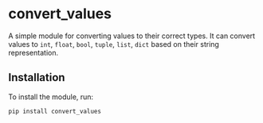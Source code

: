 # convert_values

A simple module for converting values to their correct types. It can convert values to `int`, `float`, `bool`, `tuple`, `list`, `dict` based on their string representation.

## Installation

To install the module, run:

```bash
pip install convert_values
